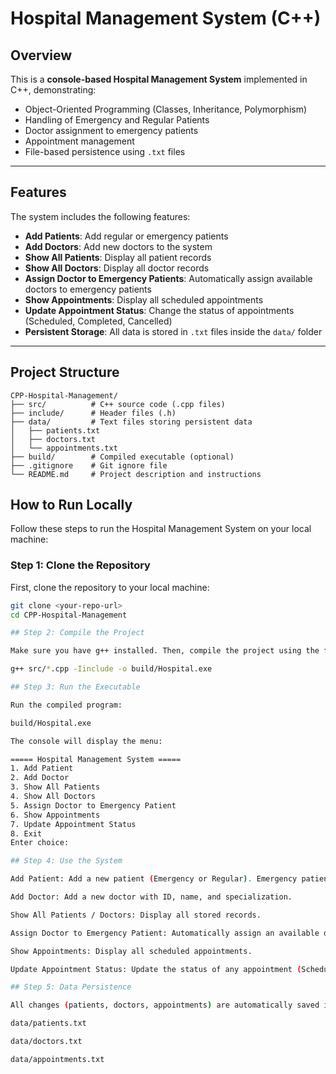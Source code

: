 # Hospital Management System (C++)

## Overview
This is a **console-based Hospital Management System** implemented in C++, demonstrating:

- Object-Oriented Programming (Classes, Inheritance, Polymorphism)  
- Handling of Emergency and Regular Patients  
- Doctor assignment to emergency patients  
- Appointment management  
- File-based persistence using `.txt` files  

---

## Features
The system includes the following features:

- **Add Patients**: Add regular or emergency patients  
- **Add Doctors**: Add new doctors to the system  
- **Show All Patients**: Display all patient records  
- **Show All Doctors**: Display all doctor records  
- **Assign Doctor to Emergency Patients**: Automatically assign available doctors to emergency patients  
- **Show Appointments**: Display all scheduled appointments  
- **Update Appointment Status**: Change the status of appointments (Scheduled, Completed, Cancelled)  
- **Persistent Storage**: All data is stored in `.txt` files inside the `data/` folder  

---


## Project Structure
```
CPP-Hospital-Management/
├── src/          # C++ source code (.cpp files)
├── include/      # Header files (.h)
├── data/         # Text files storing persistent data
│   ├── patients.txt
│   ├── doctors.txt
│   └── appointments.txt
├── build/        # Compiled executable (optional)
├── .gitignore    # Git ignore file
└── README.md     # Project description and instructions
```


## How to Run Locally

Follow these steps to run the Hospital Management System on your local machine:

### Step 1: Clone the Repository
First, clone the repository to your local machine:

```bash
git clone <your-repo-url>
cd CPP-Hospital-Management

## Step 2: Compile the Project

Make sure you have g++ installed. Then, compile the project using the following command:

g++ src/*.cpp -Iinclude -o build/Hospital.exe

## Step 3: Run the Executable

Run the compiled program:

build/Hospital.exe

The console will display the menu:

===== Hospital Management System =====
1. Add Patient
2. Add Doctor
3. Show All Patients
4. Show All Doctors
5. Assign Doctor to Emergency Patient
6. Show Appointments
7. Update Appointment Status
8. Exit
Enter choice:

## Step 4: Use the System

Add Patient: Add a new patient (Emergency or Regular). Emergency patients require severity and emergency contact details.

Add Doctor: Add a new doctor with ID, name, and specialization.

Show All Patients / Doctors: Display all stored records.

Assign Doctor to Emergency Patient: Automatically assign an available doctor to emergency patients.

Show Appointments: Display all scheduled appointments.

Update Appointment Status: Update the status of any appointment (Scheduled, Completed, Cancelled).

## Step 5: Data Persistence

All changes (patients, doctors, appointments) are automatically saved in .txt files inside the data/ folder:

data/patients.txt

data/doctors.txt

data/appointments.txt

